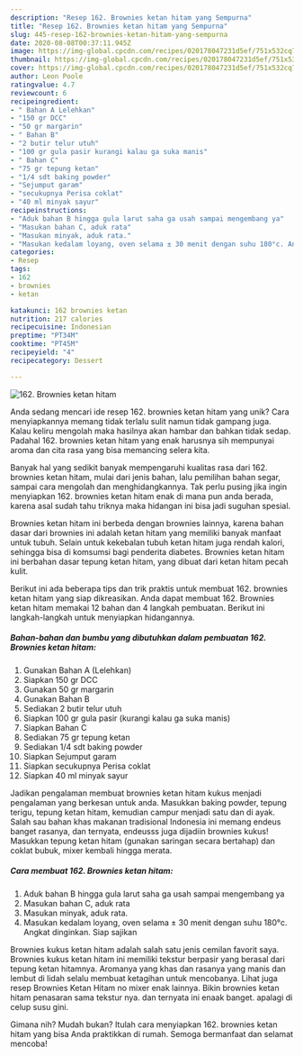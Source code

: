 ```yaml
---
description: "Resep 162. Brownies ketan hitam yang Sempurna"
title: "Resep 162. Brownies ketan hitam yang Sempurna"
slug: 445-resep-162-brownies-ketan-hitam-yang-sempurna
date: 2020-08-08T00:37:11.945Z
image: https://img-global.cpcdn.com/recipes/020178047231d5ef/751x532cq70/162-brownies-ketan-hitam-foto-resep-utama.jpg
thumbnail: https://img-global.cpcdn.com/recipes/020178047231d5ef/751x532cq70/162-brownies-ketan-hitam-foto-resep-utama.jpg
cover: https://img-global.cpcdn.com/recipes/020178047231d5ef/751x532cq70/162-brownies-ketan-hitam-foto-resep-utama.jpg
author: Leon Poole
ratingvalue: 4.7
reviewcount: 6
recipeingredient:
- " Bahan A Lelehkan"
- "150 gr DCC"
- "50 gr margarin"
- " Bahan B"
- "2 butir telur utuh"
- "100 gr gula pasir kurangi kalau ga suka manis"
- " Bahan C"
- "75 gr tepung ketan"
- "1/4 sdt baking powder"
- "Sejumput garam"
- "secukupnya Perisa coklat"
- "40 ml minyak sayur"
recipeinstructions:
- "Aduk bahan B hingga gula larut saha ga usah sampai mengembang ya"
- "Masukan bahan C, aduk rata"
- "Masukan minyak, aduk rata."
- "Masukan kedalam loyang, oven selama ± 30 menit dengan suhu 180°c. Angkat dinginkan. Siap sajikan"
categories:
- Resep
tags:
- 162
- brownies
- ketan

katakunci: 162 brownies ketan 
nutrition: 217 calories
recipecuisine: Indonesian
preptime: "PT34M"
cooktime: "PT45M"
recipeyield: "4"
recipecategory: Dessert

---
```



![162. Brownies ketan hitam](https://img-global.cpcdn.com/recipes/020178047231d5ef/751x532cq70/162-brownies-ketan-hitam-foto-resep-utama.jpg)

Anda sedang mencari ide resep 162. brownies ketan hitam yang unik? Cara menyiapkannya memang tidak terlalu sulit namun tidak gampang juga. Kalau keliru mengolah maka hasilnya akan hambar dan bahkan tidak sedap. Padahal 162. brownies ketan hitam yang enak harusnya sih mempunyai aroma dan cita rasa yang bisa memancing selera kita.

Banyak hal yang sedikit banyak mempengaruhi kualitas rasa dari 162. brownies ketan hitam, mulai dari jenis bahan, lalu pemilihan bahan segar, sampai cara mengolah dan menghidangkannya. Tak perlu pusing jika ingin menyiapkan 162. brownies ketan hitam enak di mana pun anda berada, karena asal sudah tahu triknya maka hidangan ini bisa jadi suguhan spesial.

Brownies ketan hitam ini berbeda dengan brownies lainnya, karena bahan dasar dari brownies ini adalah ketan hitam yang memiliki banyak manfaat untuk tubuh. Selain untuk kekebalan tubuh ketan hitam juga rendah kalori, sehingga bisa di komsumsi bagi penderita diabetes. Brownies ketan hitam ini berbahan dasar tepung ketan hitam, yang dibuat dari ketan hitam pecah kulit.


Berikut ini ada beberapa tips dan trik praktis untuk membuat 162. brownies ketan hitam yang siap dikreasikan. Anda dapat membuat 162. Brownies ketan hitam memakai 12 bahan dan 4 langkah pembuatan. Berikut ini langkah-langkah untuk menyiapkan hidangannya.

<!--inarticleads1-->

##### Bahan-bahan dan bumbu yang dibutuhkan dalam pembuatan 162. Brownies ketan hitam:

1. Gunakan  Bahan A (Lelehkan)
1. Siapkan 150 gr DCC
1. Gunakan 50 gr margarin
1. Gunakan  Bahan B
1. Sediakan 2 butir telur utuh
1. Siapkan 100 gr gula pasir (kurangi kalau ga suka manis)
1. Siapkan  Bahan C
1. Sediakan 75 gr tepung ketan
1. Sediakan 1/4 sdt baking powder
1. Siapkan Sejumput garam
1. Siapkan secukupnya Perisa coklat
1. Siapkan 40 ml minyak sayur


Jadikan pengalaman membuat brownies ketan hitam kukus menjadi pengalaman yang berkesan untuk anda. Masukkan baking powder, tepung terigu, tepung ketan hitam, kemudian campur menjadi satu dan di ayak. Salah sau bahan khas makanan tradisional Indonesia ini memang endeus banget rasanya, dan ternyata, endeusss juga dijadiin brownies kukus! Masukkan tepung ketan hitam (gunakan saringan secara bertahap) dan coklat bubuk, mixer kembali hingga merata. 

<!--inarticleads2-->

##### Cara membuat 162. Brownies ketan hitam:

1. Aduk bahan B hingga gula larut saha ga usah sampai mengembang ya
1. Masukan bahan C, aduk rata
1. Masukan minyak, aduk rata.
1. Masukan kedalam loyang, oven selama ± 30 menit dengan suhu 180°c. Angkat dinginkan. Siap sajikan


Brownies kukus ketan hitam adalah salah satu jenis cemilan favorit saya. Brownies kukus ketan hitam ini memiliki tekstur berpasir yang berasal dari tepung ketan hitamnya. Aromanya yang khas dan rasanya yang manis dan lembut di lidah selalu membuat ketagihan untuk mencobanya. Lihat juga resep Brownies Ketan Hitam no mixer enak lainnya. Bikin brownies ketan hitam penasaran sama tekstur nya. dan ternyata ini enaak banget. apalagi di celup susu gini. 

Gimana nih? Mudah bukan? Itulah cara menyiapkan 162. brownies ketan hitam yang bisa Anda praktikkan di rumah. Semoga bermanfaat dan selamat mencoba!
